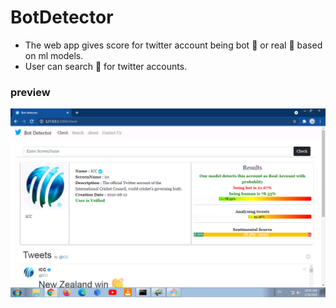 # BotDetector
* The web app gives score for twitter account being bot :robot: or real :man: based on ml models.
* User can search :mag_right: for twitter accounts. 

### preview
![Output](https://github.com/prmane03/BotDetector/blob/main/Preview1.png?raw=true)
